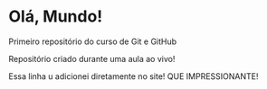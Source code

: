 # Olá, Mundo!
 Primeiro repositório do curso de Git e GitHub

 Repositório criado durante uma aula ao vivo!
 
 Essa linha u adicionei diretamente no site! QUE IMPRESSIONANTE!
